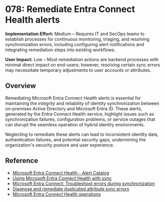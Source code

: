 # 078: Remediate Entra Connect Health alerts

**Implementation Effort:** Medium – Requires IT and SecOps teams to establish processes for continuous monitoring, triaging, and resolving synchronization errors, including configuring alert notifications and integrating remediation steps into existing workflows.

**User Impact:** Low – Most remediation actions are backend processes with minimal direct impact on end-users; however, resolving certain sync errors may necessitate temporary adjustments to user accounts or attributes.

## Overview

Remediating Microsoft Entra Connect Health alerts is essential for maintaining the integrity and reliability of identity synchronization between on-premises Active Directory and Microsoft Entra ID. These alerts, generated by the Entra Connect Health service, highlight issues such as synchronization failures, configuration problems, or service outages that can disrupt the seamless operation of hybrid identity environments.

Neglecting to remediate these alerts can lead to inconsistent identity data, authentication failures, and potential security gaps, undermining the organization's security posture and user experience.

## Reference

* [Microsoft Entra Connect Health - Alert Catalog](https://learn.microsoft.com/en-us/entra/identity/hybrid/connect/how-to-connect-health-alert-catalog)
* [Using Microsoft Entra Connect Health with sync](https://learn.microsoft.com/en-us/entra/identity/hybrid/connect/how-to-connect-health-sync)
* [Microsoft Entra Connect: Troubleshoot errors during synchronization](https://learn.microsoft.com/en-us/entra/identity/hybrid/connect/tshoot-connect-sync-errors)
* [Diagnose and remediate duplicated attribute sync errors](https://learn.microsoft.com/en-us/entra/identity/hybrid/connect/how-to-connect-health-diagnose-sync-errors)
* [Microsoft Entra Connect Health operations](https://learn.microsoft.com/en-us/entra/identity/hybrid/connect/how-to-connect-health-operations)
